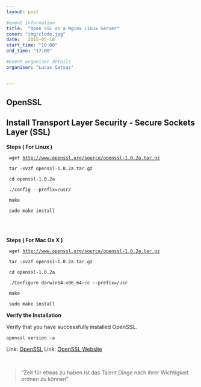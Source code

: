 ```yaml
---
layout: post

#event information
title:  "Open SSL on a Nginx Linux Server"
cover: "img/clode.jpg"
date:   2015-05-18
start_time: "10:00"
end_time: "17:00"

#event organiser details
organiser: "Lucas Gatsas"


---
```




<h2 class="section-heading">OpenSSL</h2>
<h2 class="section-heading">Install Transport Layer Security - Secure Sockets Layer (SSL)</h2>

<strong>Steps ( For Linux ) </strong>


<code>  wget http://www.openssl.org/source/openssl-1.0.2a.tar.gz  </code>

<code> tar -xvzf openssl-1.0.2a.tar.gz  </code>

<code>  cd openssl-1.0.2a </code>

<code>  ./config --prefix=/usr/ </code>

<code> make </code>

<code>  sudo make install  </code>





<!--
<a href="{{ site.baseurl }}/img/gli.png">
    <img src="{{ site.baseurl }}/img/gli.png" alt="Lucas Gatsas"  style="width:100%">
</a> -->


<br>
<br>

<strong>Steps ( For Mac Os X ) </strong>


<code> wget http://www.openssl.org/source/openssl-1.0.2a.tar.gz  </code>

<code> tar -xvzf openssl-1.0.2a.tar.gz</code>

<code> cd openssl-1.0.2a</code>

<code> ./Configure darwin64-x86_64-cc --prefix=/usr</code>

<code> make</code>

<code> sudo make install </code>


<strong>Verify the Installation</strong>

Verify that you have successfully installed OpenSSL.


<code>openssl version -a</code>


Link: <a href="https://github.com/openssl/openssl">OpenSSL</a> Link: <a href="http://www.openssl.org/source/">OpenSSL Website</a>

<br>
<blockquote>
“Zeit für etwas zu haben ist das Talent Dinge nach ihrer Wichtigkeit ordnen zu können” 
</blockquote>


